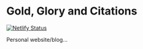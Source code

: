 # Gold, Glory and Citations

[![Netlify Status](https://api.netlify.com/api/v1/badges/22ef2e7e-2a3d-4b4f-9249-60acee492bb7/deploy-status)](https://app.netlify.com/sites/stupefied-swanson-94f1c7/deploys)

Personal website/blog...

